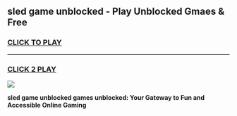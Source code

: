 
## sled game unblocked - Play Unblocked Gmaes & Free
<h3>
<a href="https://news.freeplayer.one?title=sled_game_unblocked&ref=16F">CLICK TO PLAY</a></h3>
<hr>

<h3>
<a href="https://news.freeplayer.one?title=sled_game_unblocked&ref=16F">CLICK 2 PLAY</a>
  
</h3>

<a href="https://news.freeplayer.one?title=sled_game_unblocked&ref=16F/"><img src="https://clearcache.store/games.png"></a>


**sled game unblocked games unblocked: Your Gateway to Fun and Accessible Online Gaming**
